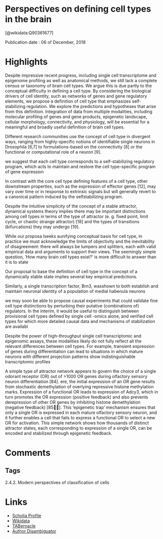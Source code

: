 
Perspectives on defining cell types in the brain
================================================
  
  [@wikidata:Q90361677]  
  
Publication date : 06 of December, 2018  

# Highlights

Despite impressive recent progress, including single cell
transcriptome and epigenome profiling as well as anatomical
methods, we still lack a complete census or taxonomy of brain
cell types. We argue this is due partly to the conceptual
difficulty in defining a cell type. By considering the biological
drivers of cell identity, such as networks of genes and gene
regulatory elements, we propose a definition of cell type that
emphasizes self-stabilizing regulation. We explore the
predictions and hypotheses that arise from this definition.
Integration of data from multiple modalities, including
molecular profiling of genes and gene products, epigenetic
landscape, cellular morphology, connectivity, and physiology,
will be essential for a meaningful and broadly useful definition of
brain cell types.

<!-- 2.4 The concept of "cell type" -->

Different research communities use the concept of cell
type in divergent ways, ranging from highly-specific
notions of identifiable single neurons in Drosophila
[6,7] to formulations-based on the connectivity [8] or
the functional or computational role of a neuron [9].

we suggest that each cell type corresponds to a self-stabilizing regulatory program, which acts
to maintain and restore the cell type-specific program of gene expression 

 <!-- Circular definition, but interesting -->

In contrast with the core cell type defining features of a cell type, other downstream properties, such as the expression of effector genes [12], may vary over time or in response to extrinsic signals but will
generally revert to a canonical pattern induced by the selfstabilizing program.

Despite the intuitive simplicity of the concept of a stable attractor, dynamical
systems theory implies there may be important distinctions among cell types in terms of the type of attractor (e. g. fixed point, limit cycle, or chaotic strange attractor) [18]
and the types of transitions (bifurcations) they may undergo [19].

<!-- 2.4.3. States, identities, fates, attractors and phenotypical continuity -->

While our proposa lseeks aunifying conceptual basis for cell type,
in practice we must acknowledge the limits of objectivity 
and the inevitability of disagreement: there will
always be lumpers and splitters, each with valid empirical
data and arguments to support their views. The seemingly
simple question, ‘How many brain cell types exist?’ is more
difficult to answer than it is to state

Our proposal to base the definition of cell type in the
concept of a dynamically stable state implies several key
empirical predictions. 

<!-- Interesting that it is a definition that is "empirical". It is not a definition, though, but more of a description. -->

Similarly, a single
transcription factor, Brn3, wasshown to both establish and
maintain neuronal identity of a population of medial
habenula neurons

<!-- Over simplification -->

we may soon be able to propose causal experiments that could validate
fine cell type distinctions by perturbing their putative
(combinations of) regulators. In the interim, it would be
useful to distinguish between provisional cell types
defined by single cell -omics alone, and verified cell types
for which more detailed causal data and mechanisms of
stabilization are availabl

<!-- cool, but not appliable to all cell types -->

Despite the power of high-throughput single cell transcriptomic and epigenomic assays, these modalities likely
do not fully reflect all the relevant differences between
cell types. For example, transient expression of genes
during differentiation can lead to situations in which
mature neurons with different projection patterns show
indistinguishable transcriptomic profiles


A simple type of attractor network appears to
govern the choice of a single odorant receptor (OR) out of >1000
 OR genes during olfactory sensory neuron differentiation [84]. 
 ere, the initial expression of an OR gene
results from stochastic demethylation of overlying repressive histone methylation marks. Expression of a functional OR leads to expression of Adcy3, which in turn
promotes the OR expression (positive feedback) and also
prevents derepression of other OR genes by inhibiting
histone demethylation (negative feedback) [85]. This
‘epigenetic trap’ mechanism ensures that only a single
OR is expressed in each mature olfactory sensory neuron,
and it further enables a cell that fails to express a functional OR to select a new OR for activation. This simple network shows how thousands of distinct attractor states,
each corresponding to expression of a single OR, can be
encoded and stabilized through epigenetic feedback.

<!-- That is cool. Each state is a type, thus +1000 types just for OR neurons! -->


# Comments

## Tags
2.4.2. Modern perspectives of classification of cells


# Links
  
 * [Scholia Profile](https://scholia.toolforge.org/work/Q90361677)  
 * [Wikidata](https://www.wikidata.org/wiki/Q90361677)  
 * [TABernacle](https://tabernacle.toolforge.org/?#/tab/manual/Q90361677/P921%3BP4510)  
 * [Author Disambiguator](https://author-disambiguator.toolforge.org/work_item_oauth.php?id=Q90361677&batch_id=&match=1&author_list_id=&doit=Get+author+links+for+workhttps://tabernacle.toolforge.org/?#/tab/manual/Q90361677/P921%3BP4510)  
